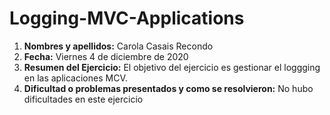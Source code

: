 # Logging-MVC-Applications

1. **Nombres y apellidos:** Carola Casais Recondo
2. **Fecha:** Viernes 4 de diciembre de 2020
3. **Resumen del Ejercicio:** El objetivo del ejercicio es gestionar el loggging en las aplicaciones MCV.
4. **Dificultad o problemas presentados y como se resolvieron:** No hubo dificultades en este ejercicio
